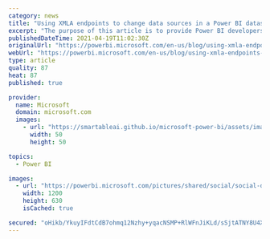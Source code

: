 ```yaml
---
category: news
title: "Using XMLA endpoints to change data sources in a Power BI dataset"
excerpt: "The purpose of this article is to provide Power BI developers with a deeper understanding of the dependencies when updating data sources in a Power BI dataset through XMLA endpoints. Most importantly, Power BI maintains security-related data source information such as credentials and privacy settings"
publishedDateTime: 2021-04-19T11:02:30Z
originalUrl: "https://powerbi.microsoft.com/en-us/blog/using-xmla-endpoints-to-change-data-sources-in-a-power-bi-dataset/"
webUrl: "https://powerbi.microsoft.com/en-us/blog/using-xmla-endpoints-to-change-data-sources-in-a-power-bi-dataset/"
type: article
quality: 87
heat: 87
published: true

provider:
  name: Microsoft
  domain: microsoft.com
  images:
    - url: "https://smartableai.github.io/microsoft-power-bi/assets/images/organizations/microsoft.com-50x50.jpg"
      width: 50
      height: 50

topics:
  - Power BI

images:
  - url: "https://powerbi.microsoft.com/pictures/shared/social/social-default-image.png"
    width: 1200
    height: 630
    isCached: true

secured: "oHikb/YkuyIFdtCdB7ohmq12Nzhy+yqacNSMP+RlWFnJiKLd/sSjtATNY8U4X/PyCR0Rl8SPOKpTYoXR8IUkIOrGfFbwyXe67zLk4GZHO5Gf+hhMBDof+jMwGgRaI+okuBgQuGX/aly+Mv+bQNt0Dy36+irYrMBCjVQeKTQmre5hcun/5fy6QxxPdN18NVEGn2SACFbcmF8huU9fWGw12yfwLI6OwtaTz9F1d3pMLqDbNVaZEsGGCPL8WSu6aNrY/ZihXpJsVmxbzN45Cu8uE5Hg2bfdTjABFuwFPlpD8unsIBdebdg2wGpl+e7FTs6UcVQqQjHI0qyY6H2/TQJnQpcIiZRbAV2edRybxPMo2B8=;0BMJwgu4zzAGxhswy6TW0A=="
---
```



